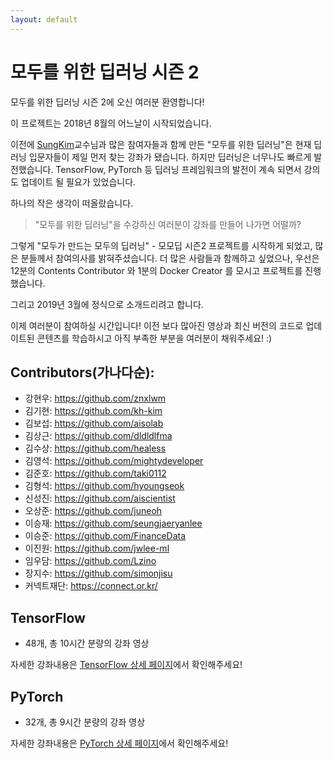 ```yaml
---
layout: default
---
```


# 모두를 위한 딥러닝 시즌 2

모두를 위한 딥러닝 시즌 2에 오신 여러분 환영합니다!

이 프로젝트는 2018년 8월의 어느날이 시작되었습니다.

이전에 [SungKim](https://github.com/hunkim)교수님과 많은 참여자들과 함께 만든 "모두를 위한 딥러닝"은 현재 딥러닝 입문자들이 제일 먼저 찾는 강좌가 됐습니다. 하지만 딥러닝은 너무나도 빠르게 발전했습니다. TensorFlow, PyTorch 등 딥러닝 프레임워크의 발전이 계속 되면서 강의도 업데이트 될 필요가 있었습니다.

하나의 작은 생각이 떠올랐습니다.

> "모두를 위한 딥러닝"을 수강하신 여러분이 강좌를 만들어 나가면 어떨까?

그렇게 "모두가 만드는 모두의 딥러닝" - 모모딥 시즌2 프로젝트를 시작하게 되었고, 많은 분들께서 참여의사를 밝혀주셨습니다. 더 많은 사람들과 함께하고 싶었으나, 우선은 12분의 Contents Contributor 와 1분의 Docker Creator 를 모시고 프로젝트를 진행했습니다.

그리고 2019년 3월에 정식으로 소개드리려고 합니다.

이제 여러분이 참여하실 시간입니다! 이전 보다 많아진 영상과 최신 버전의 코드로 업데이트된 콘텐츠를 학습하시고 아직 부족한 부분을 여러분이 채워주세요! :)

## Contributors(가나다순):

- 강현우: https://github.com/znxlwm
- 김기현: https://github.com/kh-kim
- 김보섭: https://github.com/aisolab
- 김상근: https://github.com/dldldlfma
- 김수상: https://github.com/healess
- 김영석: https://github.com/mightydeveloper
- 김준호: https://github.com/taki0112
- 김형석: https://github.com/hyoungseok
- 신성진: https://github.com/aiscientist
- 오상준: https://github.com/juneoh
- 이승재: https://github.com/seungjaeryanlee
- 이승준: https://github.com/FinanceData
- 이진원: https://github.com/jwlee-ml
- 임우담: https://github.com/Lzino
- 장지수: https://github.com/simonjisu
- 커넥트재단: https://connect.or.kr/

## TensorFlow

* 48개, 총 10시간 분량의 강좌 영상

자세한 강좌내용은 [TensorFlow 상세 페이지](./lec_tensorflow.html)에서 확인해주세요!

## PyTorch

* 32개, 총 9시간 분량의 강좌 영상

자세한 강좌내용은 [PyTorch 상세 페이지](./lec_pytorch.html)에서 확인해주세요!
